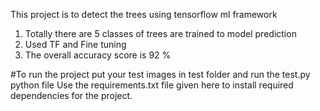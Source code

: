 This project is to detect the trees using tensorflow ml framework
1) Totally there are 5 classes of trees are trained to model prediction
2) Used TF and Fine tuning
3) The overall accuracy score is 92 %

#To run the project put your test images in test folder and run the test.py python file
Use the requirements.txt file given here to install required dependencies for the project.
